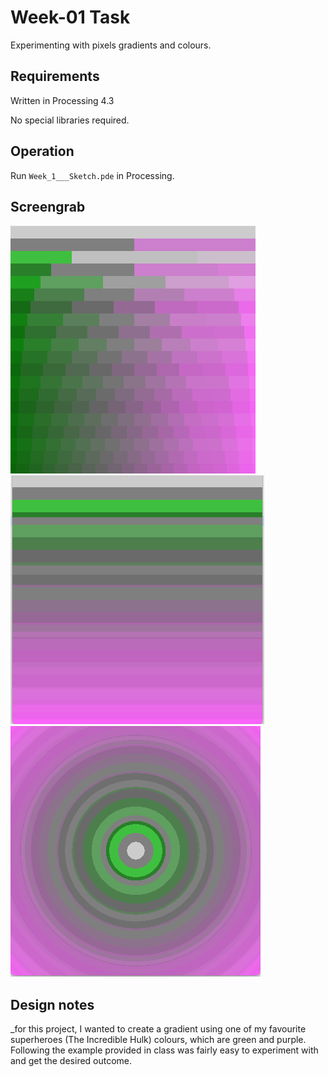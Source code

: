 # Week-01 Task

Experimenting with pixels gradients and colours.

## Requirements

Written in Processing 4.3

No special libraries required.

## Operation

Run `Week_1___Sketch.pde` in Processing.

## Screengrab

![image alt](https://github.com/Jollyboytheo/Computational-Practices-Sound-and-Image-Processing-/blob/ffc3bf04285345f1cf62e98aa31addeaf927f7c8/Week%201/Week%201/Screenshot%20(1).png)
![image alt](https://github.com/Jollyboytheo/Computational-Practices-Sound-and-Image-Processing-/blob/6e71cebdd5475d218f033b46ee0b381fc1be4418/Week%201/Week%201/Screenshot%20(2).png)
![image alt](https://github.com/Jollyboytheo/Computational-Practices-Sound-and-Image-Processing-/blob/0b0898b66e85550faa7225c7a4229c146ad05386/Week%201/Week%201/Screenshot%20(3).png)


## Design notes

_for this project, I wanted to create a gradient using one of my favourite superheroes (The Incredible Hulk) colours, which are green and purple. Following the example provided in class was fairly easy to experiment with and get the desired outcome. 
